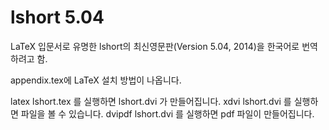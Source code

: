 # lshort 5.04
LaTeX  입문서로 유명한 lshort의 최신영문판(Version 5.04, 2014)을 한국어로 번역하려고 함.

appendix.tex에 LaTeX 설치 방법이 나옵니다.

latex lshort.tex 를 실행하면 lshort.dvi 가 만들어집니다.
xdvi lshort.dvi 를 실행하면 파일을 볼 수 있습니다.
dvipdf lshort.dvi 를 실행하면 pdf 파일이 만들어집니다.
